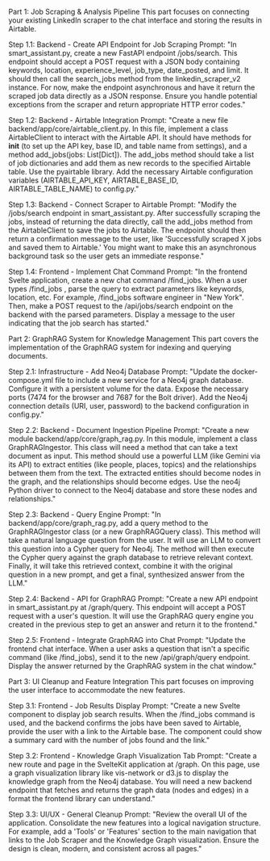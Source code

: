 Part 1: Job Scraping & Analysis Pipeline
This part focuses on connecting your existing LinkedIn scraper to the chat interface and storing the results in Airtable.

Step 1.1: Backend - Create API Endpoint for Job Scraping
Prompt: "In smart_assistant.py, create a new FastAPI endpoint /jobs/search. This endpoint should accept a POST request with a JSON body containing keywords, location, experience_level, job_type, date_posted, and limit. It should then call the search_jobs method from the linkedin_scraper_v2 instance. For now, make the endpoint asynchronous and have it return the scraped job data directly as a JSON response. Ensure you handle potential exceptions from the scraper and return appropriate HTTP error codes."

Step 1.2: Backend - Airtable Integration
Prompt: "Create a new file backend/app/core/airtable_client.py. In this file, implement a class AirtableClient to interact with the Airtable API. It should have methods for __init__ (to set up the API key, base ID, and table name from settings), and a method add_jobs(jobs: List[Dict]). The add_jobs method should take a list of job dictionaries and add them as new records to the specified Airtable table. Use the pyairtable library. Add the necessary Airtable configuration variables (AIRTABLE_API_KEY, AIRTABLE_BASE_ID, AIRTABLE_TABLE_NAME) to config.py."

Step 1.3: Backend - Connect Scraper to Airtable
Prompt: "Modify the /jobs/search endpoint in smart_assistant.py. After successfully scraping the jobs, instead of returning the data directly, call the add_jobs method from the AirtableClient to save the jobs to Airtable. The endpoint should then return a confirmation message to the user, like 'Successfully scraped X jobs and saved them to Airtable.' You might want to make this an asynchronous background task so the user gets an immediate response."

Step 1.4: Frontend - Implement Chat Command
Prompt: "In the frontend Svelte application, create a new chat command /find_jobs. When a user types /find_jobs <query>, parse the query to extract parameters like keywords, location, etc. For example, /find_jobs software engineer in "New York". Then, make a POST request to the /api/jobs/search endpoint on the backend with the parsed parameters. Display a message to the user indicating that the job search has started."

Part 2: GraphRAG System for Knowledge Management
This part covers the implementation of the GraphRAG system for indexing and querying documents.

Step 2.1: Infrastructure - Add Neo4j Database
Prompt: "Update the docker-compose.yml file to include a new service for a Neo4j graph database. Configure it with a persistent volume for the data. Expose the necessary ports (7474 for the browser and 7687 for the Bolt driver). Add the Neo4j connection details (URI, user, password) to the backend configuration in config.py."

Step 2.2: Backend - Document Ingestion Pipeline
Prompt: "Create a new module backend/app/core/graph_rag.py. In this module, implement a class GraphRAGIngestor. This class will need a method that can take a text document as input. This method should use a powerful LLM (like Gemini via its API) to extract entities (like people, places, topics) and the relationships between them from the text. The extracted entities should become nodes in the graph, and the relationships should become edges. Use the neo4j Python driver to connect to the Neo4j database and store these nodes and relationships."

Step 2.3: Backend - Query Engine
Prompt: "In backend/app/core/graph_rag.py, add a query method to the GraphRAGIngestor class (or a new GraphRAGQuery class). This method will take a natural language question from the user. It will use an LLM to convert this question into a Cypher query for Neo4j. The method will then execute the Cypher query against the graph database to retrieve relevant context. Finally, it will take this retrieved context, combine it with the original question in a new prompt, and get a final, synthesized answer from the LLM."

Step 2.4: Backend - API for GraphRAG
Prompt: "Create a new API endpoint in smart_assistant.py at /graph/query. This endpoint will accept a POST request with a user's question. It will use the GraphRAG query engine you created in the previous step to get an answer and return it to the frontend."

Step 2.5: Frontend - Integrate GraphRAG into Chat
Prompt: "Update the frontend chat interface. When a user asks a question that isn't a specific command (like /find_jobs), send it to the new /api/graph/query endpoint. Display the answer returned by the GraphRAG system in the chat window."

Part 3: UI Cleanup and Feature Integration
This part focuses on improving the user interface to accommodate the new features.

Step 3.1: Frontend - Job Results Display
Prompt: "Create a new Svelte component to display job search results. When the /find_jobs command is used, and the backend confirms the jobs have been saved to Airtable, provide the user with a link to the Airtable base. The component could show a summary card with the number of jobs found and the link."

Step 3.2: Frontend - Knowledge Graph Visualization Tab
Prompt: "Create a new route and page in the SvelteKit application at /graph. On this page, use a graph visualization library like vis-network or d3.js to display the knowledge graph from the Neo4j database. You will need a new backend endpoint that fetches and returns the graph data (nodes and edges) in a format the frontend library can understand."

Step 3.3: UI/UX - General Cleanup
Prompt: "Review the overall UI of the application. Consolidate the new features into a logical navigation structure. For example, add a 'Tools' or 'Features' section to the main navigation that links to the Job Scraper and the Knowledge Graph visualization. Ensure the design is clean, modern, and consistent across all pages."